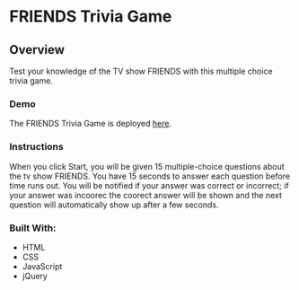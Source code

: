 # FRIENDS Trivia Game

## Overview
Test your knowledge of the TV show FRIENDS with this multiple choice trivia game.

### Demo
The FRIENDS Trivia Game is deployed [here](https://nbardoi.github.io/TriviaGame).

### Instructions
When you click Start, you will be given 15 multiple-choice questions about the tv show FRIENDS. You have 15 seconds to answer each question before time runs out. You will be notified if your answer was correct or incorrect; if your answer was incoorec the coorect answer will be shown and the next question will automatically show up after a few seconds. 
### Built With:
 - HTML
 - CSS
 - JavaScript
 - jQuery
